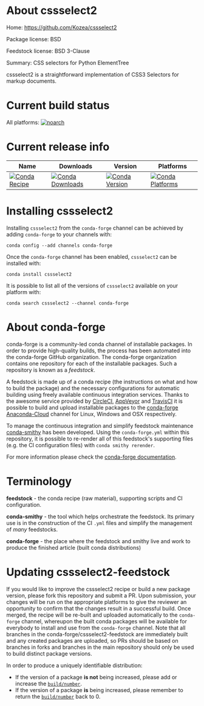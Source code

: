 About cssselect2
================

Home: https://github.com/Kozea/cssselect2

Package license: BSD

Feedstock license: BSD 3-Clause

Summary: CSS selectors for Python ElementTree

cssselect2 is a straightforward implementation of CSS3 Selectors for markup documents.

Current build status
====================

All platforms:
[![noarch](https://img.shields.io/circleci/project/github/conda-forge/cssselect2-feedstock/master.svg?label=noarch)](https://circleci.com/gh/conda-forge/cssselect2-feedstock)

Current release info
====================

| Name | Downloads | Version | Platforms |
| --- | --- | --- | --- |
| [![Conda Recipe](https://img.shields.io/badge/recipe-cssselect2-green.svg)](https://anaconda.org/conda-forge/cssselect2) | [![Conda Downloads](https://img.shields.io/conda/dn/conda-forge/cssselect2.svg)](https://anaconda.org/conda-forge/cssselect2) | [![Conda Version](https://img.shields.io/conda/vn/conda-forge/cssselect2.svg)](https://anaconda.org/conda-forge/cssselect2) | [![Conda Platforms](https://img.shields.io/conda/pn/conda-forge/cssselect2.svg)](https://anaconda.org/conda-forge/cssselect2) |

Installing cssselect2
=====================

Installing `cssselect2` from the `conda-forge` channel can be achieved by adding `conda-forge` to your channels with:

```
conda config --add channels conda-forge
```

Once the `conda-forge` channel has been enabled, `cssselect2` can be installed with:

```
conda install cssselect2
```

It is possible to list all of the versions of `cssselect2` available on your platform with:

```
conda search cssselect2 --channel conda-forge
```


About conda-forge
=================

conda-forge is a community-led conda channel of installable packages.
In order to provide high-quality builds, the process has been automated into the
conda-forge GitHub organization. The conda-forge organization contains one repository
for each of the installable packages. Such a repository is known as a *feedstock*.

A feedstock is made up of a conda recipe (the instructions on what and how to build
the package) and the necessary configurations for automatic building using freely
available continuous integration services. Thanks to the awesome service provided by
[CircleCI](https://circleci.com/), [AppVeyor](http://www.appveyor.com/)
and [TravisCI](https://travis-ci.org/) it is possible to build and upload installable
packages to the [conda-forge](https://anaconda.org/conda-forge)
[Anaconda-Cloud](http://docs.anaconda.org/) channel for Linux, Windows and OSX respectively.

To manage the continuous integration and simplify feedstock maintenance
[conda-smithy](http://github.com/conda-forge/conda-smithy) has been developed.
Using the ``conda-forge.yml`` within this repository, it is possible to re-render all of
this feedstock's supporting files (e.g. the CI configuration files) with ``conda smithy rerender``.

For more information please check the [conda-forge documentation](https://conda-forge.org/docs/).

Terminology
===========

**feedstock** - the conda recipe (raw material), supporting scripts and CI configuration.

**conda-smithy** - the tool which helps orchestrate the feedstock.
                   Its primary use is in the construction of the CI ``.yml`` files
                   and simplify the management of *many* feedstocks.

**conda-forge** - the place where the feedstock and smithy live and work to
                  produce the finished article (built conda distributions)


Updating cssselect2-feedstock
=============================

If you would like to improve the cssselect2 recipe or build a new
package version, please fork this repository and submit a PR. Upon submission,
your changes will be run on the appropriate platforms to give the reviewer an
opportunity to confirm that the changes result in a successful build. Once
merged, the recipe will be re-built and uploaded automatically to the
`conda-forge` channel, whereupon the built conda packages will be available for
everybody to install and use from the `conda-forge` channel.
Note that all branches in the conda-forge/cssselect2-feedstock are
immediately built and any created packages are uploaded, so PRs should be based
on branches in forks and branches in the main repository should only be used to
build distinct package versions.

In order to produce a uniquely identifiable distribution:
 * If the version of a package **is not** being increased, please add or increase
   the [``build/number``](http://conda.pydata.org/docs/building/meta-yaml.html#build-number-and-string).
 * If the version of a package **is** being increased, please remember to return
   the [``build/number``](http://conda.pydata.org/docs/building/meta-yaml.html#build-number-and-string)
   back to 0.